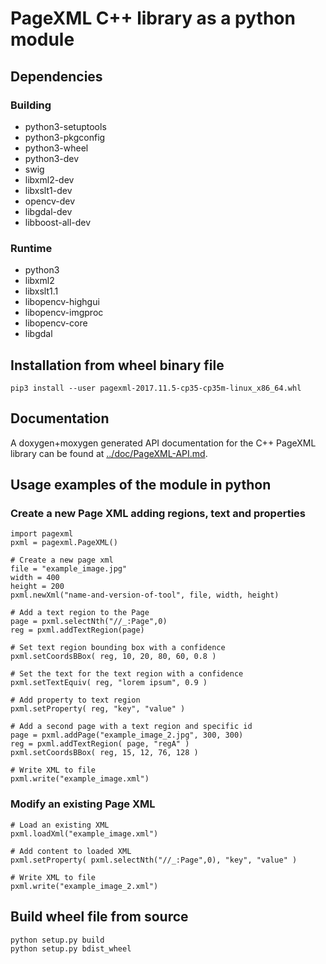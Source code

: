 # PageXML C++ library as a python module


## Dependencies

### Building

 - python3-setuptools
 - python3-pkgconfig
 - python3-wheel
 - python3-dev
 - swig
 - libxml2-dev
 - libxslt1-dev
 - opencv-dev
 - libgdal-dev
 - libboost-all-dev

### Runtime

 - python3
 - libxml2
 - libxslt1.1
 - libopencv-highgui
 - libopencv-imgproc
 - libopencv-core
 - libgdal


## Installation from wheel binary file

    pip3 install --user pagexml-2017.11.5-cp35-cp35m-linux_x86_64.whl

## Documentation

A doxygen+moxygen generated API documentation for the C++ PageXML library can be found at [../doc/PageXML-API.md](../doc/PageXML-API.md).


## Usage examples of the module in python

### Create a new Page XML adding regions, text and properties

    import pagexml
    pxml = pagexml.PageXML()

    # Create a new page xml
    file = "example_image.jpg"
    width = 400
    height = 200
    pxml.newXml("name-and-version-of-tool", file, width, height)

    # Add a text region to the Page
    page = pxml.selectNth("//_:Page",0)
    reg = pxml.addTextRegion(page)

    # Set text region bounding box with a confidence
    pxml.setCoordsBBox( reg, 10, 20, 80, 60, 0.8 )

    # Set the text for the text region with a confidence
    pxml.setTextEquiv( reg, "lorem ipsum", 0.9 )

    # Add property to text region
    pxml.setProperty( reg, "key", "value" )

    # Add a second page with a text region and specific id
    page = pxml.addPage("example_image_2.jpg", 300, 300)
    reg = pxml.addTextRegion( page, "regA" )
    pxml.setCoordsBBox( reg, 15, 12, 76, 128 )

    # Write XML to file
    pxml.write("example_image.xml")

### Modify an existing Page XML

    # Load an existing XML
    pxml.loadXml("example_image.xml")

    # Add content to loaded XML
    pxml.setProperty( pxml.selectNth("//_:Page",0), "key", "value" )

    # Write XML to file
    pxml.write("example_image_2.xml")


## Build wheel file from source

    python setup.py build
    python setup.py bdist_wheel
